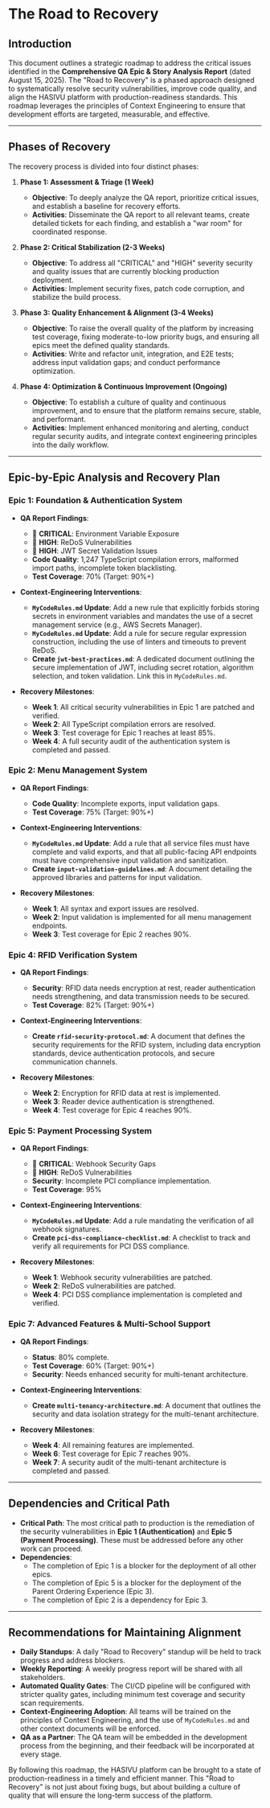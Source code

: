 # The Road to Recovery

## Introduction

This document outlines a strategic roadmap to address the critical issues identified in the **Comprehensive QA Epic & Story Analysis Report** (dated August 15, 2025). The "Road to Recovery" is a phased approach designed to systematically resolve security vulnerabilities, improve code quality, and align the HASIVU platform with production-readiness standards. This roadmap leverages the principles of Context Engineering to ensure that development efforts are targeted, measurable, and effective.

---

## Phases of Recovery

The recovery process is divided into four distinct phases:

1.  **Phase 1: Assessment & Triage (1 Week)**
    - **Objective**: To deeply analyze the QA report, prioritize critical issues, and establish a baseline for recovery efforts.
    - **Activities**: Disseminate the QA report to all relevant teams, create detailed tickets for each finding, and establish a "war room" for coordinated response.

2.  **Phase 2: Critical Stabilization (2-3 Weeks)**
    - **Objective**: To address all "CRITICAL" and "HIGH" severity security and quality issues that are currently blocking production deployment.
    - **Activities**: Implement security fixes, patch code corruption, and stabilize the build process.

3.  **Phase 3: Quality Enhancement & Alignment (3-4 Weeks)**
    - **Objective**: To raise the overall quality of the platform by increasing test coverage, fixing moderate-to-low priority bugs, and ensuring all epics meet the defined quality standards.
    - **Activities**: Write and refactor unit, integration, and E2E tests; address input validation gaps; and conduct performance optimization.

4.  **Phase 4: Optimization & Continuous Improvement (Ongoing)**
    - **Objective**: To establish a culture of quality and continuous improvement, and to ensure that the platform remains secure, stable, and performant.
    - **Activities**: Implement enhanced monitoring and alerting, conduct regular security audits, and integrate context engineering principles into the daily workflow.

---

## Epic-by-Epic Analysis and Recovery Plan

### Epic 1: Foundation & Authentication System

- **QA Report Findings**:
  - 🚨 **CRITICAL**: Environment Variable Exposure
  - 🚨 **HIGH**: ReDoS Vulnerabilities
  - 🚨 **HIGH**: JWT Secret Validation Issues
  - **Code Quality**: 1,247 TypeScript compilation errors, malformed import paths, incomplete token blacklisting.
  - **Test Coverage**: 70% (Target: 90%+)

- **Context-Engineering Interventions**:
  - **`MyCodeRules.md` Update**: Add a new rule that explicitly forbids storing secrets in environment variables and mandates the use of a secret management service (e.g., AWS Secrets Manager).
  - **`MyCodeRules.md` Update**: Add a rule for secure regular expression construction, including the use of linters and timeouts to prevent ReDoS.
  - **Create `jwt-best-practices.md`**: A dedicated document outlining the secure implementation of JWT, including secret rotation, algorithm selection, and token validation. Link this in `MyCodeRules.md`.

- **Recovery Milestones**:
  - **Week 1**: All critical security vulnerabilities in Epic 1 are patched and verified.
  - **Week 2**: All TypeScript compilation errors are resolved.
  - **Week 3**: Test coverage for Epic 1 reaches at least 85%.
  - **Week 4**: A full security audit of the authentication system is completed and passed.

### Epic 2: Menu Management System

- **QA Report Findings**:
  - **Code Quality**: Incomplete exports, input validation gaps.
  - **Test Coverage**: 75% (Target: 90%+)

- **Context-Engineering Interventions**:
  - **`MyCodeRules.md` Update**: Add a rule that all service files must have complete and valid exports, and that all public-facing API endpoints must have comprehensive input validation and sanitization.
  - **Create `input-validation-guidelines.md`**: A document detailing the approved libraries and patterns for input validation.

- **Recovery Milestones**:
  - **Week 1**: All syntax and export issues are resolved.
  - **Week 2**: Input validation is implemented for all menu management endpoints.
  - **Week 3**: Test coverage for Epic 2 reaches 90%.

### Epic 4: RFID Verification System

- **QA Report Findings**:
  - **Security**: RFID data needs encryption at rest, reader authentication needs strengthening, and data transmission needs to be secured.
  - **Test Coverage**: 82% (Target: 90%+)

- **Context-Engineering Interventions**:
  - **Create `rfid-security-protocol.md`**: A document that defines the security requirements for the RFID system, including data encryption standards, device authentication protocols, and secure communication channels.

- **Recovery Milestones**:
  - **Week 2**: Encryption for RFID data at rest is implemented.
  - **Week 3**: Reader device authentication is strengthened.
  - **Week 4**: Test coverage for Epic 4 reaches 90%.

### Epic 5: Payment Processing System

- **QA Report Findings**:
  - 🚨 **CRITICAL**: Webhook Security Gaps
  - 🚨 **HIGH**: ReDoS Vulnerabilities
  - **Security**: Incomplete PCI compliance implementation.
  - **Test Coverage**: 95%

- **Context-Engineering Interventions**:
  - **`MyCodeRules.md` Update**: Add a rule mandating the verification of all webhook signatures.
  - **Create `pci-dss-compliance-checklist.md`**: A checklist to track and verify all requirements for PCI DSS compliance.

- **Recovery Milestones**:
  - **Week 1**: Webhook security vulnerabilities are patched.
  - **Week 2**: ReDoS vulnerabilities are patched.
  - **Week 4**: PCI DSS compliance implementation is completed and verified.

### Epic 7: Advanced Features & Multi-School Support

- **QA Report Findings**:
  - **Status**: 80% complete.
  - **Test Coverage**: 60% (Target: 90%+)
  - **Security**: Needs enhanced security for multi-tenant architecture.

- **Context-Engineering Interventions**:
  - **Create `multi-tenancy-architecture.md`**: A document that outlines the security and data isolation strategy for the multi-tenant architecture.

- **Recovery Milestones**:
  - **Week 4**: All remaining features are implemented.
  - **Week 6**: Test coverage for Epic 7 reaches 90%.
  - **Week 7**: A security audit of the multi-tenant architecture is completed and passed.

---

## Dependencies and Critical Path

- **Critical Path**: The most critical path to production is the remediation of the security vulnerabilities in **Epic 1 (Authentication)** and **Epic 5 (Payment Processing)**. These must be addressed before any other work can proceed.
- **Dependencies**:
  - The completion of Epic 1 is a blocker for the deployment of all other epics.
  - The completion of Epic 5 is a blocker for the deployment of the Parent Ordering Experience (Epic 3).
  - The completion of Epic 2 is a dependency for Epic 3.

---

## Recommendations for Maintaining Alignment

- **Daily Standups**: A daily "Road to Recovery" standup will be held to track progress and address blockers.
- **Weekly Reporting**: A weekly progress report will be shared with all stakeholders.
- **Automated Quality Gates**: The CI/CD pipeline will be configured with stricter quality gates, including minimum test coverage and security scan requirements.
- **Context-Engineering Adoption**: All teams will be trained on the principles of Context Engineering, and the use of `MyCodeRules.md` and other context documents will be enforced.
- **QA as a Partner**: The QA team will be embedded in the development process from the beginning, and their feedback will be incorporated at every stage.

By following this roadmap, the HASIVU platform can be brought to a state of production-readiness in a timely and efficient manner. This "Road to Recovery" is not just about fixing bugs, but about building a culture of quality that will ensure the long-term success of the platform.
